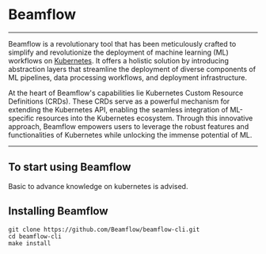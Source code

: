 # Beamflow

----

Beamflow is a revolutionary tool that has been meticulously crafted to simplify and revolutionize 
the deployment of machine learning (ML) workflows on [Kubernetes](https://kubernetes.io/docs/concepts/overview/). It offers a holistic solution by 
introducing abstraction layers that streamline the deployment of diverse components 
of ML pipelines, data processing workflows, and deployment infrastructure.


At the heart of Beamflow's capabilities lie Kubernetes Custom Resource Definitions (CRDs). These CRDs 
serve as a powerful mechanism for extending the Kubernetes API, enabling the seamless integration 
of ML-specific resources into the Kubernetes ecosystem. Through this innovative approach, 
Beamflow empowers users to leverage the robust features and functionalities of 
Kubernetes while unlocking the immense potential of ML.

----

## To start using Beamflow

Basic to advance knowledge on kubernetes is advised. 

## Installing Beamflow

```
git clone https://github.com/Beamflow/beamflow-cli.git
cd beamflow-cli
make install
```
